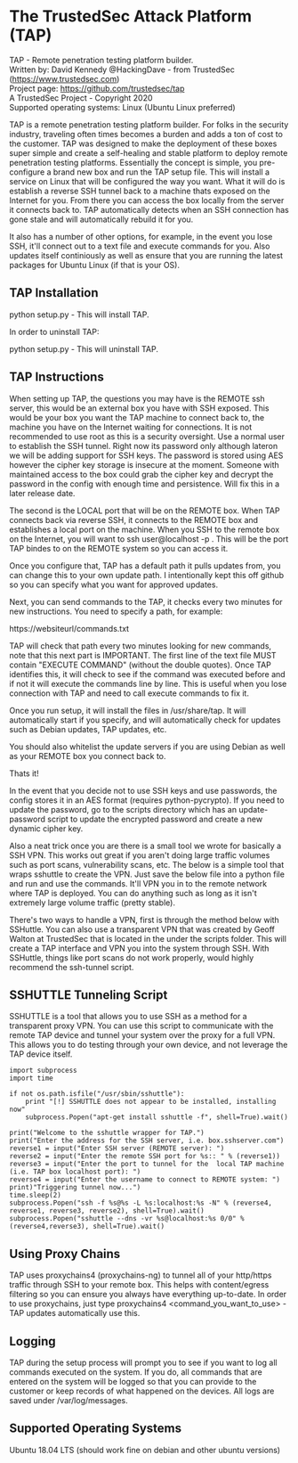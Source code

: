 # The TrustedSec Attack Platform (TAP)

TAP - Remote penetration testing platform builder.\
Written by: David Kennedy @HackingDave - from TrustedSec (https://www.trustedsec.com)\
Project page: https://github.com/trustedsec/tap \
A TrustedSec Project - Copyright 2020 \
Supported operating systems: Linux (Ubuntu Linux preferred)

TAP is a remote penetration testing platform builder. For folks in the security industry, traveling often times becomes a burden and adds a ton of cost to the customer. TAP was designed to make the deployment of these boxes super simple and create a self-healing and stable platform to deploy remote penetration testing platforms. Essentially the concept is simple, you pre-configure a brand new box and run the TAP setup file. This will install a service on Linux that will be configured the way you want. What it will do is establish a reverse SSH tunnel back to a machine thats exposed on the Internet for you. From there you can access the box locally from the server it connects back to. TAP automatically detects when an SSH connection has gone stale and will automatically rebuild it for you. 

It also has a number of other options, for example, in the event you lose SSH, it'll connect out to a text file and execute commands for you. Also updates itself continiously as well as ensure that you are running the latest packages for Ubuntu Linux (if that is your OS).

## TAP Installation

python setup.py - This will install TAP.

In order to uninstall TAP:

python setup.py - This will uninstall TAP.

## TAP Instructions

When setting up TAP, the questions you may have is the REMOTE ssh server, this would be an external box you have with SSH exposed. This would be your box you want the TAP machine to connect back to, the machine you have on the Internet waiting for connections. It is not recommended to use root as this is a security oversight. Use a normal user to establish the SSH tunnel. Right now its password only although lateron we will be adding support for SSH keys. The password is stored using AES however the cipher key storage is insecure at the moment. Someone with maintained access to the box could grab the cipher key and decrypt the password in the config with enough time and persistence. Will fix this in a later release date.

The second is the LOCAL port that will be on the REMOTE box. When TAP connects back via reverse SSH, it connects to the REMOTE box and establishes a local port on the machine. When you SSH to the remote box on the Internet, you will want to ssh user@localhost -p <LOCAL PORT>. This will be the port TAP bindes to on the REMOTE system so you can access it. 

Once you configure that, TAP has a default path it pulls updates from, you can change this to your own update path. I intentionally kept this off github so you can specify what you want for approved updates.

Next, you can send commands to the TAP, it checks every two minutes for new instructions. You need to specify a path, for example:

https://websiteurl/commands.txt

TAP will check that path every two minutes looking for new commands, note that this next part is IMPORTANT. The first line of the text file MUST contain "EXECUTE COMMAND" (without the double quotes). Once TAP identifies this, it will check to see if the command was executed before and if not it will execute the commands line by line. This is useful when you lose connection with TAP and need to call execute commands to fix it.

Once you run setup, it will install the files in /usr/share/tap. It will automatically start if you specify, and will automatically check for updates such as Debian updates, TAP updates, etc. 

You should also whitelist the update servers if you are using Debian as well as your REMOTE box you connect back to.

Thats it! 

In the event that you decide not to use SSH keys and use passwords, the config stores it in an AES format (requires python-pycrypto). If you need to update the password, go to the scripts directory which has an update-password script to update the encrypted password and create a new dynamic cipher key.

Also a neat trick once you are there is a small tool we wrote for basically a SSH VPN. This works out great if you aren't
doing large traffic volumes such as port scans, vulnerability scans, etc. The below is a simple tool that wraps sshuttle to create the VPN. Just save the below file into a python file and run and use the commands. It'll VPN you in to the remote network where TAP is deployed. You can do anything such as long as it isn't extremely large volume traffic (pretty stable).


There's two ways to handle a VPN, first is through the method below with SSHuttle. You can also use a transparent VPN that was created by Geoff Walton at TrustedSec that is located in the under the scripts folder. This will create a TAP interface and VPN you into the system through SSH. With SSHuttle, things like port scans do not work properly, would highly recommend the ssh-tunnel script.

## SSHUTTLE Tunneling Script

SSHUTTLE is a tool that allows you to use SSH as a method for a transparent proxy VPN. You can use this script to communicate with the remote TAP device and tunnel your system over the proxy for a full VPN. This allows you to do testing through your own device, and not leverage the TAP device itself. 

```import os 
import subprocess 
import time

if not os.path.isfile("/usr/sbin/sshuttle"): 
    print "[!] SSHUTTLE does not appear to be installed, installing now" 
    subprocess.Popen("apt-get install sshuttle -f", shell=True).wait() 

print("Welcome to the sshuttle wrapper for TAP.") 
print("Enter the address for the SSH server, i.e. box.sshserver.com") 
reverse1 = input("Enter SSH server (REMOTE server): ") 
reverse2 = input("Enter the remote SSH port for %s:: " % (reverse1)) 
reverse3 = input("Enter the port to tunnel for the  local TAP machine (i.e. TAP box localhost port): ") 
reverse4 = input("Enter the username to connect to REMOTE system: ") 
print)"Triggering tunnel now...") 
time.sleep(2)
subprocess.Popen("ssh -f %s@%s -L %s:localhost:%s -N" % (reverse4, reverse1, reverse3, reverse2), shell=True).wait()
subprocess.Popen("sshuttle --dns -vr %s@localhost:%s 0/0" % (reverse4,reverse3), shell=True).wait()
```

## Using Proxy Chains

TAP uses proxychains4 (proxychains-ng) to tunnel all of your http/https traffic through SSH to your remote box. This 
helps with content/egress filtering so you can ensure you always have everything up-to-date. In order to use proxychains, 
just type proxychains4 <command_you_want_to_use> - TAP updates automatically use this.

## Logging

TAP during the setup process will prompt you to see if you want to log all commands executed on the system. If you do, 
all commands that are entered on the system will be logged so that you can provide to the customer or keep records of 
what happened on the devices. All logs are saved under /var/log/messages.

## Supported Operating Systems

Ubuntu 18.04 LTS (should work fine on debian and other ubuntu versions)
